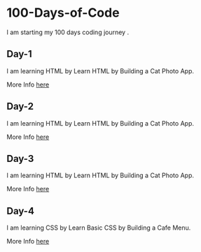 # 100-Days-of-Code
I am  starting  my 100 days  coding journey .

## Day-1
I am learning HTML by Learn HTML by Building a Cat Photo App.

More Info [here](./Day-1/Day-1.md)

## Day-2
I am learning HTML by Learn HTML by Building a Cat Photo App.  

 
More Info [here](./Day-2/Day-2.md)

## Day-3
I am learning HTML by Learn HTML by Building a Cat Photo App.  

 
More Info [here](./Day-3/Day-3.md)

## Day-4
I am learning CSS by Learn Basic CSS by Building a Cafe Menu.

 
More Info [here](./Day-4/Day-4.md)

